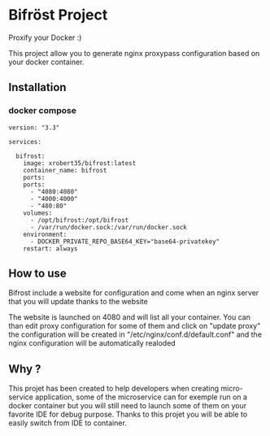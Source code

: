 # Bifröst Project

Proxify your Docker :)

This project allow you to generate nginx proxypass configuration based on your docker container.

## Installation 

### docker compose

```
version: "3.3"

services:

  bifrost:
    image: xrobert35/bifrost:latest
    container_name: bifrost
    ports:
    ports:
      - "4080:4080"
      - "4000:4000"
      - "480:80"
    volumes:
      - /opt/bifrost:/opt/bifrost
      - /var/run/docker.sock:/var/run/docker.sock
    environment:
      - DOCKER_PRIVATE_REPO_BASE64_KEY="base64-privatekey"
    restart: always
```

## How to use

Bifrost include a website for configuration and come when an nginx server that you will update thanks to the website

The website is launched on 4080 and will list all your container. You can than edit proxy configuration for some of them and click on "update proxy"  the configuration will be created in "/etc/nginx/conf.d/default.conf" and the nginx configuration will be automatically realoded

## Why ?

This projet has been created to help developers when creating micro-service application, some of the microservice can for exemple run on a docker container but you will still need to launch some of them on your favorite IDE for debug purpose. Thanks to this projet you will be able to easily switch from IDE to container. 

